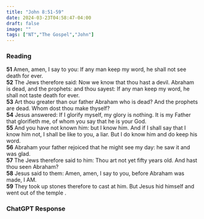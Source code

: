 ```yaml
---
title: "John 8:51-59"
date: 2024-03-23T04:58:47-04:00
draft: false
image: ""
tags: ["NT","The Gospel","John"]
---
```

### Reading
**51** Amen, amen, I say to you: If any man keep my word, he shall not see death for ever.  
**52** The Jews therefore said: Now we know that thou hast a devil. Abraham is dead, and the prophets: and thou sayest: If any man keep my word, he shall not taste death for ever.  
**53** Art thou greater than our father Abraham who is dead? And the prophets are dead. Whom dost thou make thyself?  
**54** Jesus answered: If I glorify myself, my glory is nothing. It is my Father that glorifieth me, of whom you say that he is your God.  
**55** And you have not known him: but I know him. And if I shall say that I know him not, I shall be like to you, a liar. But I do know him and do keep his word.  
**56** Abraham your father rejoiced that he might see my day: he saw it and was glad.  
**57** The Jews therefore said to him: Thou art not yet fifty years old. And hast thou seen Abraham?  
**58** Jesus said to them: Amen, amen, I say to you, before Abraham was made, I AM.  
**59** They took up stones therefore to cast at him. But Jesus hid himself and went out of the temple .

### ChatGPT Response
